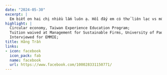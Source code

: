 ```yaml
---
date: "2024-05-30"
excerpt: |
  Em biết ơn hai chị nhiều lắm luôn ạ. Hồi đấy em có thử liên lạc vs một bên cũng chuyên hỗ trợ apply này kia thì họ bảo gpa của em thấp lắm, khó được lắm. Nhưng hai chị đã chỉ dẫn em tự tin hơn hẳn để nói chuyện với bên trường. Em cảm ơn hai chị đã động viên và hướng dẫn em rất nhiều ạ!
highlight: |
  Circular economy, Taiwan Experience Education Program;
  Tuition waived at Management for Sustainable Firms, University of Padova;
  Interviewed for EMMIE;
title: Hằng Trần
links:
- icon: facebook
  icon_pack: fab
  name: facebook
  url: https://www.facebook.com/100028331150771/
---
```

